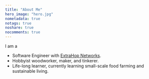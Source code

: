 ```yaml
---
title: "About Me"
hero_image: "hero.jpg"
nometadata: true
notags: true
noshare: true
nocomments: true
---
```


I am a

* Software Engineer with <a href="https://extrahop.com/">ExtraHop Networks</a>.
* Hobbyist woodworker, maker, and tinkerer. 
* Life-long learner, currently learning small-scale food farming and sustainable
  living.
